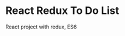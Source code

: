 # React Redux To Do List
React project with redux, ES6
<!-- [live demo](https://react-redux-to-do-list.herokuapp.com)
![](https://i.imgur.com/JBlKC5k.png) -->